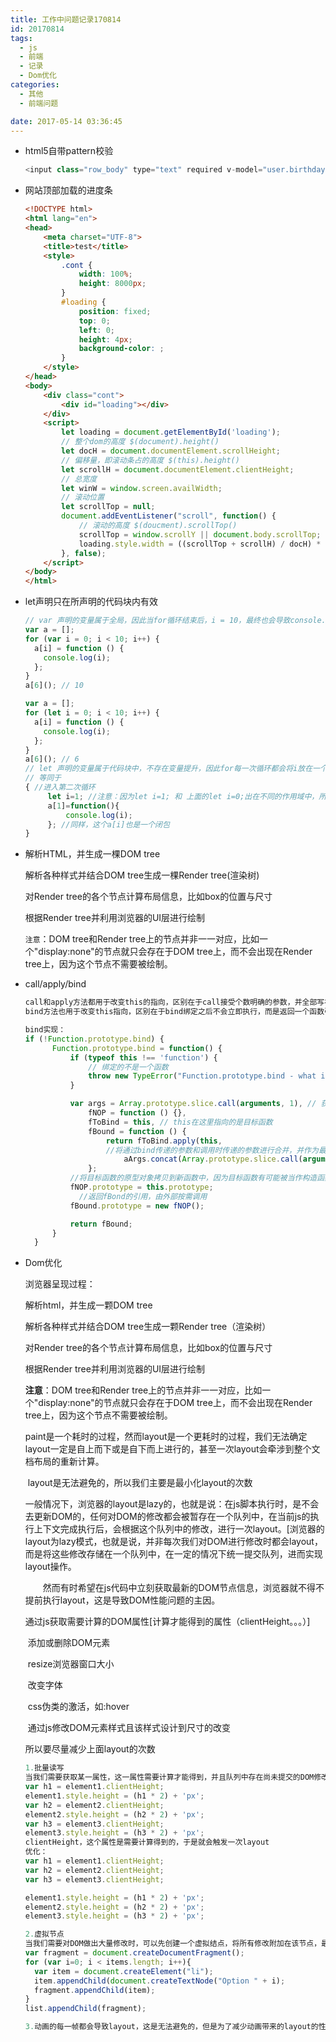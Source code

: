 ```yaml
---
title: 工作中问题记录170814
id: 20170814
tags:
  - js
  - 前端
  - 记录
  - Dom优化
categories:
  - 其他
  - 前端问题

date: 2017-05-14 03:36:45
---
```


* html5自带pattern校验

  ``` javascript
  <input class="row_body" type="text" required v-model="user.birthday" placeholder="1989-01-01" pattern="[1-9]{4}-[0-9]{2}-[0-9]{2}"  title="这里是提示的内容部分" />
  ```

* 网站顶部加载的进度条

  ``` html
  <!DOCTYPE html>
  <html lang="en">
  <head>
      <meta charset="UTF-8">
      <title>test</title>
      <style>
          .cont {
              width: 100%;
              height: 8000px;
          }
          #loading {
              position: fixed;
              top: 0;
              left: 0;
              height: 4px;
              background-color: ;
          }
      </style>
  </head>
  <body>
      <div class="cont">
          <div id="loading"></div>
      </div>
      <script>
          let loading = document.getElementById('loading');
          // 整个dom的高度 $(document).height()
          let docH = document.documentElement.scrollHeight;
          // 偏移量，即滚动条占的高度 $(this).height()
          let scrollH = document.documentElement.clientHeight;
          // 总宽度
          let winW = window.screen.availWidth;
          // 滚动位置
          let scrollTop = null;
          document.addEventListener("scroll", function() {
              // 滚动的高度 $(doucment).scrollTop()
              scrollTop = window.scrollY || document.body.scrollTop;
              loading.style.width = ((scrollTop + scrollH) / docH) * 100 + '%';
          }, false);
      </script>
  </body>
  </html>
  ```


* let声明只在所声明的代码块内有效

  ``` javascript
  // var 声明的变量属于全局，因此当for循环结束后，i = 10，最终也会导致console.log（i） // 10
  var a = [];
  for (var i = 0; i < 10; i++) {
    a[i] = function () {
      console.log(i);
    };
  }
  a[6](); // 10

  var a = [];
  for (let i = 0; i < 10; i++) {
    a[i] = function () {
      console.log(i);
    };
  }
  a[6](); // 6
  // let 声明的变量属于代码块中，不存在变量提升，因此for每一次循环都会将i放在一个代码块中，i不是全局变量
  // 等同于
  { //进入第二次循环
       let i=1; //注意：因为let i=1; 和 上面的let i=0;出在不同的作用域中，所以两者不会相互影响。
       a[1]=function(){
           console.log(i);
       }; //同样，这个a[i]也是一个闭包
  }
  ```



* 解析HTML，并生成一棵DOM tree

  解析各种样式并结合DOM tree生成一棵Render tree(渲染树)

  对Render tree的各个节点计算布局信息，比如box的位置与尺寸

  根据Render tree并利用浏览器的UI层进行绘制

  `注意`：DOM tree和Render tree上的节点并非一一对应，比如一个"display:none"的节点就只会存在于DOM tree上，而不会出现在Render tree上，因为这个节点不需要被绘制。

* call/apply/bind

  ``` javascript
  call和apply方法都用于改变this的指向，区别在于call接受个数明确的参数，并全部写在参数位置；apply接受的参数是一个数组；
  bind方法也用于改变this指向，区别在于bind绑定之后不会立即执行，而是返回一个函数引用，call/apply绑定的方法都会立即执行；

  bind实现：
  if (!Function.prototype.bind) {
  		Function.prototype.bind = function() {
  			if (typeof this !== 'function') {
  				// 绑定的不是一个函数
  				throw new TypeError("Function.prototype.bind - what is trying to be bound is not callable");
  			}

  			var args = Array.prototype.slice.call(arguments, 1), // 获取传入的参数
  				fNOP = function () {},
  				fToBind = this, // this在这里指向的是目标函数
  				fBound = function () {
  					return fToBind.apply(this, 
  					//将通过bind传递的参数和调用时传递的参数进行合并，并作为最终的参数传递
                 		aArgs.concat(Array.prototype.slice.call(arguments)));
  				};
  			//将目标函数的原型对象拷贝到新函数中，因为目标函数有可能被当作构造函数使用
  			fNOP.prototype = this.prototype;
              //返回fBond的引用，由外部按需调用
  			fBound.prototype = new fNOP();

  			return fBound;
  		}
  	}
  ```




* Dom优化

  浏览器呈现过程：

  解析html，并生成一颗DOM tree

  解析各种样式并结合DOM tree生成一颗Render tree（渲染树）

  对Render tree的各个节点计算布局信息，比如box的位置与尺寸

  根据Render tree并利用浏览器的UI层进行绘制

  **注意**：DOM tree和Render tree上的节点并非一一对应，比如一个"display:none"的节点就只会存在于DOM tree上，而不会出现在Render tree上，因为这个节点不需要被绘制。

  ​	paint是一个耗时的过程，然而layout是一个更耗时的过程，我们无法确定layout一定是自上而下或是自下而上进行的，甚至一次layout会牵涉到整个文档布局的重新计算。

  ​	layout是无法避免的，所以我们主要是最小化layout的次数

  ​	一般情况下，浏览器的layout是lazy的，也就是说：在js脚本执行时，是不会去更新DOM的，任何对DOM的修改都会被暂存在一个队列中，在当前js的执行上下文完成执行后，会根据这个队列中的修改，进行一次layout。[浏览器的layout为lazy模式，也就是说，并非每次我们对DOM进行修改时都会layout，而是将这些修改存储在一个队列中，在一定的情况下统一提交队列，进而实现layout操作。

  　　然而有时希望在js代码中立刻获取最新的DOM节点信息，浏览器就不得不提前执行layout，这是导致DOM性能问题的主因。

  ​	通过js获取需要计算的DOM属性[计算才能得到的属性（clientHeight。。。）]

  ​	添加或删除DOM元素

  ​	resize浏览器窗口大小

  ​	改变字体

  ​	css伪类的激活，如:hover

  ​	通过js修改DOM元素样式且该样式设计到尺寸的改变

  所以要尽量减少上面layout的次数

  ``` javascript
  1.批量读写
  当我们需要获取某一属性，这一属性需要计算才能得到，并且队列中存在尚未提交的DOM修改操作，则此时，DOM修改操作的队列将会被提交。为了提高效率，减少更新render tree的次数，可以先统一读取属性，然后统一修改DOM，这样，就可以减少更新render tree的次数
  var h1 = element1.clientHeight;
  element1.style.height = (h1 * 2) + 'px';
  var h2 = element2.clientHeight;
  element2.style.height = (h2 * 2) + 'px';
  var h3 = element3.clientHeight;
  element3.style.height = (h3 * 2) + 'px';
  clientHeight，这个属性是需要计算得到的，于是就会触发一次layout
  优化：
  var h1 = element1.clientHeight;  
  var h2 = element2.clientHeight;  
  var h3 = element3.clientHeight;

  element1.style.height = (h1 * 2) + 'px';  
  element2.style.height = (h2 * 2) + 'px';  
  element3.style.height = (h3 * 2) + 'px';

  2.虚拟节点
  当我们需要对DOM做出大量修改时，可以先创建一个虚拟结点，将所有修改附加在该节点，最后将该虚拟节点一次性提交给在render tree上存在的结点，则相当于只提交了一次修改操作。
  var fragment = document.createDocumentFragment();  
  for (var i=0; i < items.length; i++){  
    var item = document.createElement("li");
    item.appendChild(document.createTextNode("Option " + i);
    fragment.appendChild(item);
  }
  list.appendChild(fragment);  

  3.动画的每一帧都会导致layout，这是无法避免的，但是为了减少动画带来的layout的性能损失，可以将动画元素绝对定位，这样动画元素脱离文本流，layout的计算量会减少很多。
  ```

  ​

